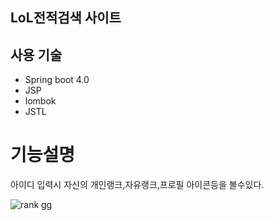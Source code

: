 
## LoL전적검색 사이트
## 사용 기술 ##
- Spring boot 4.0 
- JSP
- lombok
- JSTL

# 기능설명
아이디 입력시 자신의 개인랭크,자유랭크,프로필 아이콘등을 볼수있다.

![rank gg](https://user-images.githubusercontent.com/40134318/146672510-d422a0f9-e9b5-44a5-9fa4-04010c318165.gif)

